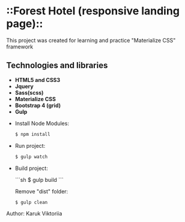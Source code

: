 <h1>::Forest Hotel (responsive landing page)::</h1>

<p>This project was created for learning and practice "Materialize CSS" framework</p>

<h2>Technologies and libraries</h2>

<ul>
	<li><strong>HTML5 and CSS3</strong></li>
	<li><strong>Jquery</strong></li>
	<li><strong>Sass(scss)</strong></li>
	<li><strong>Materialize CSS</strong></li>
	<li><strong>Bootstrap 4 (grid)</strong></li>
	<li><strong>Gulp</strong></li>
</ul>

<ul>
<li>
<p>Install Node Modules:</p>

```sh
$ npm install
```

</li>

<li>

<p>Run project:</p>

```sh
$ gulp watch
```

</li>

<li>

<p>Build project:</p>
```sh
$ gulp build
```
</li>

</li>
<p>Remove "dist" folder: </p>

```sh
$ gulp clean
``` 

</li>

</ul> 

<p>Author: Karuk Viktoriia</p>